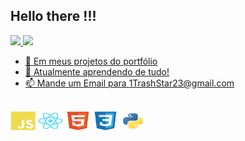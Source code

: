 ## Hello there !!!
 <div>
  <a href="https://github.com/1TrashStar23">
  <img height="180em" src="https://github-readme-stats.vercel.app/api?username=1TrashStar23&show_icons=true&theme=radical&include_all_commits=true&count_private=true"/>
  <img height="180em" src="https://github-readme-stats.vercel.app/api/top-langs/?username=1TrashStar23&layout=compact&langs_count=7&theme=radical"/>
</div>

- 🔭 Em meus projetos do portfólio
- 🌱 Atualmente aprendendo de tudo!
- 📫 Mande um Email para 1TrashStar23@gmail.com
 
 <div style="display: inline_block"><br>
  <img align="center" alt="Alex-Js" height="30" width="40" src="https://raw.githubusercontent.com/devicons/devicon/master/icons/javascript/javascript-plain.svg">
  <img align="center" alt="Alex-React" height="30" width="40" src="https://raw.githubusercontent.com/devicons/devicon/master/icons/react/react-original.svg">
  <img align="center" alt="Alex-HTML" height="30" width="40" src="https://raw.githubusercontent.com/devicons/devicon/master/icons/html5/html5-original.svg">
  <img align="center" alt="Alex-CSS" height="30" width="40" src="https://raw.githubusercontent.com/devicons/devicon/master/icons/css3/css3-original.svg">
  <img align="center" alt="Alex-Python" height="30" width="40" src="https://raw.githubusercontent.com/devicons/devicon/master/icons/python/python-original.svg">
</div>
